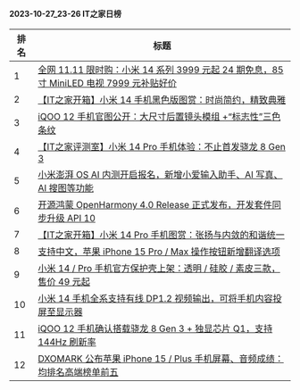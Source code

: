 #### 2023-10-27_23-26  IT之家日榜

| 排名 | 标题|
| --- | ---|
| 1 | [全网 11.11 限时购：小米 14 系列 3999 元起 24 期免息，85 寸 MiniLED 电视 7999 元补贴好价](https://www.ithome.com/0/727/939.htm) |
| 2 | [【IT之家开箱】小米 14 手机黑色版图赏：时尚简约，精致典雅](https://www.ithome.com/0/727/984.htm) |
| 3 | [iQOO 12 手机官图公开：大尺寸后置镜头模组 +“标志性”三色条纹](https://www.ithome.com/0/728/103.htm) |
| 4 | [【IT之家评测室】小米 14 Pro 手机体验：不止首发骁龙 8 Gen 3](https://www.ithome.com/0/727/982.htm) |
| 5 | [小米澎湃 OS AI 内测开启报名，新增小爱输入助手、AI 写真、AI 搜图等功能](https://www.ithome.com/0/727/951.htm) |
| 6 | [开源鸿蒙 OpenHarmony 4.0 Release 正式发布，开发套件同步升级 API 10](https://www.ithome.com/0/727/942.htm) |
| 7 | [【IT之家开箱】小米 14 Pro 手机图赏：张扬与内敛的和谐统一](https://www.ithome.com/0/727/983.htm) |
| 8 | [支持中文，苹果 iPhone 15 Pro / Max 操作按钮新增翻译选项](https://www.ithome.com/0/727/963.htm) |
| 9 | [小米 14 / Pro 手机官方保护壳上架：透明 / 硅胶 / 素皮三款，售价 49 元起](https://www.ithome.com/0/727/962.htm) |
| 10 | [小米 14 手机全系支持有线 DP1.2 视频输出，可将手机内容投屏至显示器](https://www.ithome.com/0/728/160.htm) |
| 11 | [iQOO 12 手机确认搭载骁龙 8 Gen 3 + 独显芯片 Q1，支持 144Hz 刷新率](https://www.ithome.com/0/727/966.htm) |
| 12 | [DXOMARK 公布苹果 iPhone 15 / Plus 手机屏幕、音频成绩：均排名高端榜单前五](https://www.ithome.com/0/728/019.htm) |

